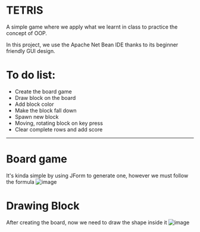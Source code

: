 # TETRIS
A simple game where we apply what we learnt in class to practice the concept of OOP.

In this project, we use the Apache Net Bean IDE thanks to its beginner friendly GUI design. 

# To do list:
 * Create the board game
 * Draw block on the board
 * Add block color
 * Make the block fall down
 * Spawn new block
 * Moving, rotating block on key press
 * Clear complete rows and add score
 ---
 # Board game
 It's kinda simple by using JForm to generate one, however we must follow the formula 
 ![image](https://user-images.githubusercontent.com/52684784/170531720-a78f9f77-d865-4352-a5c3-d117951f5b68.png)
 # Drawing Block 
 After creating the board, now we need to draw the shape inside it
 ![image](https://user-images.githubusercontent.com/52684784/170532176-af0e42d7-e8be-4d5b-827c-bd0361053e7c.png)

 
